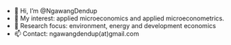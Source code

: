 - 👋 Hi, I’m @NgawangDendup
- 👀 My interest: applied microeconomics and applied microeconometrics.
- 💞️ Research focus: environment, energy and development economics
- 📫 Contact: ngawangdendup(at)gmail.com

<!---
NgawangDendup/NgawangDendup is a ✨ special ✨ repository because its `README.md` (this file) appears on your GitHub profile.
You can click the Preview link to take a look at your changes.
--->
